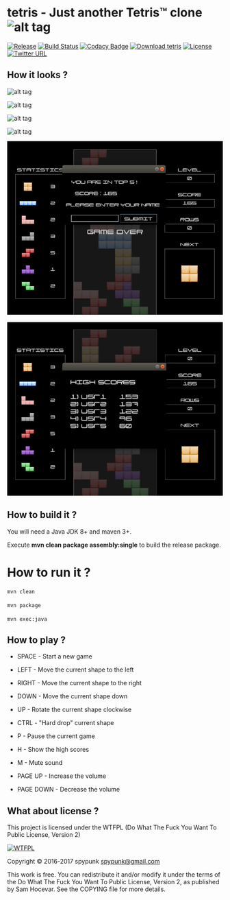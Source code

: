 # tetris - Just another Tetris™ clone ![alt tag](src/main/resources/img/icons/icon.png)

[![Release](https://img.shields.io/badge/latest%20release-1.13.0-brightgreen.svg)](https://github.com/spypunk/tetris/releases/tag/1.13.0) [![Build Status](https://travis-ci.org/spypunk/tetris.svg?branch=master)](https://travis-ci.org/spypunk/tetris) [![Codacy Badge](https://api.codacy.com/project/badge/Grade/4d05e805b7ad406a82f10e7900fb497a)](https://www.codacy.com/app/spypunk/tetris?utm_source=github.com&utm_medium=referral&utm_content=spypunk/tetris&utm_campaign=Badge_Grade) [![Download tetris](https://img.shields.io/sourceforge/dt/spypunk-tetris.svg)](https://sourceforge.net/projects/spypunk-tetris/files/latest/download) [![License](http://www.wtfpl.net/wp-content/uploads/2012/12/wtfpl-badge-4.png)](http://www.wtfpl.net/) [![Twitter URL](https://img.shields.io/twitter/url/https/twitter.com/fold_left.svg?style=social&label=Follow)](https://twitter.com/spypunkk)

## How it looks ?

![alt tag](img/screenshot_start.png)

![alt tag](img/screenshot.png)

![alt tag](img/screenshot_pause.png)

![alt tag](img/screenshot_gameover.png)

![alt tag](img/screenshot_name_input.png)

![alt tag](img/screenshot_score_table.png)

## How to build it ?

You will need a Java JDK 8+ and maven 3+.

Execute **mvn clean package assembly:single** to build the release package.

# How to run it ?
```
mvn clean

mvn package

mvn exec:java

```

## How to play ?

- SPACE - Start a new game

- LEFT - Move the current shape to the left

- RIGHT - Move the current shape to the right

- DOWN - Move the current shape down

- UP - Rotate the current shape clockwise

- CTRL - "Hard drop" current shape

- P - Pause the current game

- H - Show the high scores

- M - Mute sound

- PAGE UP - Increase the volume

- PAGE DOWN - Decrease the volume

## What about license ?

This project is licensed under the WTFPL (Do What The Fuck You Want To Public License, Version 2)

[![WTFPL](http://www.wtfpl.net/wp-content/uploads/2012/12/logo-220x1601.png)](http://www.wtfpl.net/)

Copyright © 2016-2017 spypunk [spypunk@gmail.com](mailto:spypunk@gmail.com)

This work is free. You can redistribute it and/or modify it under the terms of the Do What The Fuck You Want To Public License, Version 2, as published by Sam Hocevar. See the COPYING file for more details.
